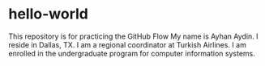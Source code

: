 # hello-world
This repository is for practicing the GitHub Flow
My name is Ayhan Aydin. I reside in Dallas, TX. I am a regional coordinator at Turkish Airlines. I am enrolled in the undergraduate program for computer information systems. 

